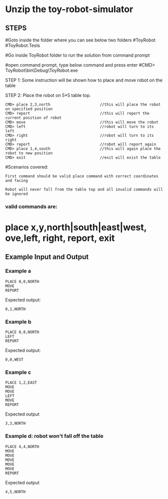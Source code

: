 Unzip the toy-robot-simulator
===================

STEPS
-----------------
#Goto inside the folder where you can see below two folders
  #ToyRobot
  #ToyRobot.Tests

#Go inside ToyRobot folder to run the solution from command prompt

#open command prompt, type below command and press enter
#CMD> ToyRobot\bin\Debug\ToyRobot.exe

STEP 1: Some instruction will be shown how to place and move robot on the table

STEP 2: Place the robot on 5*5 table top.

    CMD> place 2,3,north                      //this will place the robot on specified position
    CMD> report                               //this will report the current position of robot
    CMD> move                                 //this will move the robot 
    CMD> left                                 //robot will turn to its left
    CMD> right                                //robot will turn to its right
    CMD> report                               //robot will report again 
    CMD> place 1,4,south                      //this will again place the robot to new position
    CMD> exit                                 //exit will exist the table

#Scenarios covered:

    First command should be valid place command with correct coordinates and facing

    Robot will never fall from the table top and all invalid commands will be ignored

### valid commands are:

  # place x,y,north|south|east|west, ove,left, right, report, exit
  
Example Input and Output
------------------------

### Example a

    PLACE 0,0,NORTH
    MOVE
    REPORT

Expected output:

    0,1,NORTH

### Example b

    PLACE 0,0,NORTH
    LEFT
    REPORT

Expected output:

    0,0,WEST

### Example c

    PLACE 1,2,EAST
    MOVE
    MOVE
    LEFT
    MOVE
    REPORT

Expected output

    3,3,NORTH
    
### Example d: robot won't fall off the table
    PLACE 4,4,NORTH
    MOVE
    MOVE
    MOVE
    MOVE
    MOVE
    REPORT
Expected output

    4,5,NORTH



